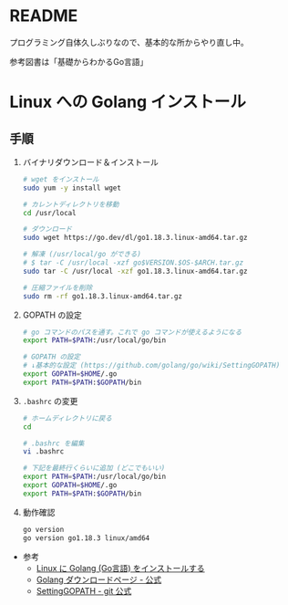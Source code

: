 # README
プログラミング自体久しぶりなので、基本的な所からやり直し中。

参考図書は「基礎からわかるGo言語」


# Linux への Golang インストール

## 手順
1. バイナリダウンロード＆インストール
    ```sh
    # wget をインストール
    sudo yum -y install wget

    # カレントディレクトリを移動
    cd /usr/local

    # ダウンロード
    sudo wget https://go.dev/dl/go1.18.3.linux-amd64.tar.gz

    # 解凍 (/usr/local/go ができる)
    # $ tar -C /usr/local -xzf go$VERSION.$OS-$ARCH.tar.gz
    sudo tar -C /usr/local -xzf go1.18.3.linux-amd64.tar.gz

    # 圧縮ファイルを削除
    sudo rm -rf go1.18.3.linux-amd64.tar.gz
    ``` 

2. GOPATH の設定
    ```sh
    # go コマンドのパスを通す。これで go コマンドが使えるようになる
    export PATH=$PATH:/usr/local/go/bin

    # GOPATH の設定
    # ↓基本的な設定 (https://github.com/golang/go/wiki/SettingGOPATH)
    export GOPATH=$HOME/.go
    export PATH=$PATH:$GOPATH/bin
    ``` 

3. `.bashrc` の変更
    ```sh
    # ホームディレクトリに戻る
    cd

    # .bashrc を編集
    vi .bashrc

    # 下記を最終行くらいに追加 (どこでもいい)
    export PATH=$PATH:/usr/local/go/bin
    export GOPATH=$HOME/.go
    export PATH=$PATH:$GOPATH/bin
    ```

4. 動作確認
    ```sh
    go version
    go version go1.18.3 linux/amd64
    ```

- 参考
  - [Linux に Golang (Go言語) をインストールする](http://psychedelicnekopunch.com/archives/664)
  - [Golang ダウンロードページ - 公式](https://go.dev/dl/)
  - [SettingGOPATH - git 公式](https://github.com/golang/go/wiki/SettingGOPATH)




